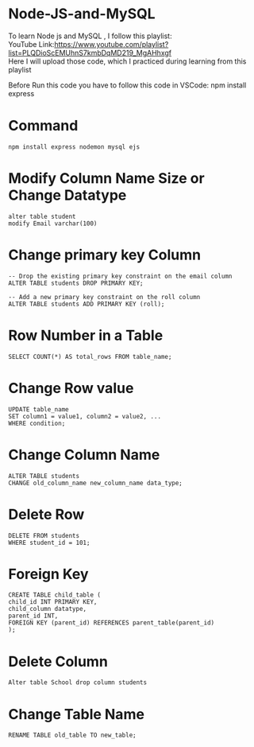 # Node-JS-and-MySQL

To learn Node js and MySQL , I follow this playlist:<br>
YouTube Link:https://www.youtube.com/playlist?list=PLQDioScEMUhnS7kmbDqMD219_MgAHhxgf<br>
Here I will upload those code, which I practiced during learning from this playlist

Before Run this code you have to follow this code in VSCode:
npm install express
# Command
    npm install express nodemon mysql ejs

# Modify Column Name Size or Change Datatype
    alter table student
    modify Email varchar(100)
# Change primary key Column
    -- Drop the existing primary key constraint on the email column
    ALTER TABLE students DROP PRIMARY KEY;

    -- Add a new primary key constraint on the roll column
    ALTER TABLE students ADD PRIMARY KEY (roll);
# Row Number in a Table
    SELECT COUNT(*) AS total_rows FROM table_name;
# Change Row value
    UPDATE table_name
    SET column1 = value1, column2 = value2, ...
    WHERE condition;
# Change Column Name
    ALTER TABLE students
    CHANGE old_column_name new_column_name data_type;
# Delete Row
    DELETE FROM students
    WHERE student_id = 101;
#  Foreign Key
    CREATE TABLE child_table (
    child_id INT PRIMARY KEY,
    child_column datatype,
    parent_id INT,
    FOREIGN KEY (parent_id) REFERENCES parent_table(parent_id)
    );
# Delete Column
    Alter table School drop column students
# Change Table Name
    RENAME TABLE old_table TO new_table;

